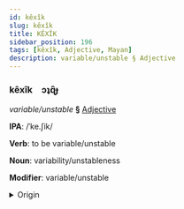 ```yaml
---
id: kêxîk
slug: kêxîk
title: KÊXÎK
sidebar_position: 196
tags: [kêxîk, Adjective, Mayan]
description: variable/unstable § Adjective
---
```


### kêxîk&emsp;<span kind="abugida">ɔʇɋ̑ɟ</span>

*variable/unstable* **§** [Adjective](../../tags/Adjective)

**IPA**: /ˈke.ʃik/

**Verb**: to be variable/unstable

**Noun**: variability/unstableness

**Modifier**: variable/unstable

<details>
    <summary>Origin</summary>
    Yucatec kʼexik /kʼeʃik/<br/>
    <em>Mayan Language Family</em>
</details>